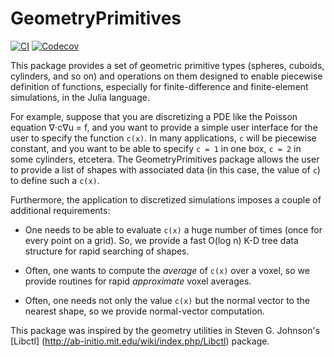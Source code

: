 # GeometryPrimitives

[![CI](https://github.com/stevengj/GeometryPrimitives.jl/workflows/CI/badge.svg)](https://github.com/stevengj/GeometryPrimitives.jl/actions)
[![Codecov](http://codecov.io/github/stevengj/GeometryPrimitives.jl/coverage.svg?branch=master)](http://codecov.io/github/stevengj/GeometryPrimitives.jl?branch=master)

This package provides a set of geometric primitive types (spheres, cuboids, cylinders, and
so on) and operations on them designed to enable piecewise definition of functions,
especially for finite-difference and finite-element simulations, in the Julia language.

For example, suppose that you are discretizing a PDE like the Poisson equation ∇⋅c∇u = f,
and you want to provide a simple user interface for the user to specify the function `c(x)`.
In many applications, `c` will be piecewise constant, and you want to be able to specify
`c = 1` in one box, `c = 2` in some cylinders, etcetera.   The GeometryPrimitives package
allows the user to provide a list of shapes with associated data (in this case, the value of
`c`) to define such a `c(x)`.

Furthermore, the application to discretized simulations imposes a couple of additional
requirements:

* One needs to be able to evaluate `c(x)` a huge number of times (once for every point on a
grid).  So, we provide a fast O(log n) K-D tree data structure for rapid searching of shapes.

* Often, one wants to compute the *average* of `c(x)` over a voxel, so we provide routines
for rapid *approximate* voxel averages.

* Often, one needs not only the value `c(x)` but the normal vector to the nearest shape, so
we provide normal-vector computation.

This package was inspired by the geometry utilities in Steven G. Johnson's [Libctl]
(http://ab-initio.mit.edu/wiki/index.php/Libctl) package.
